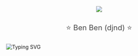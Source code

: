 <div align="center">
<!-- Title với hiệu ứng gradient -->
<h1 align="center">
  <a href="">
    <img src="https://readme-typing-svg.herokuapp.com?font=Righteous&size=35&duration=4000&color=8E44AD&center=true&vCenter=true&width=500&height=70&lines=Project+BenVA;Welcome+to+BenVA+Project" />
  </a>
</h1>
</div>

<!-- CSS cho hiệu ứng nhấp nháy -->
<div style="text-align: center;">
  <style>
    .blink {
      animation: blink-animation 1s steps(5, start) infinite;
      -webkit-animation: blink-animation 1s steps(5, start) infinite;
      display: inline-block;
      padding: 10px;
      font-size: 20px;
    }
    @keyframes blink-animation {
      50% {
        opacity: 0;
      }
    }
    @-webkit-keyframes blink-animation {
      50% {
        opacity: 0;
      }
    }
  </style>

  <div class="blink">⭐ Ben Ben (djnd) ⭐</div>
</div>

<!-- Chữ nhấp nháy sử dụng SVG với width lớn hơn và chia thành nhiều dòng -->
![Typing SVG](https://readme-typing-svg.herokuapp.com?font=Fira+Code&size=24&pause=1000&color=F70000&background=FFFFFF00&width=600&height=60&lines=I'm+glad+you+stopped+by!;Have+a+great+day+coding!)
